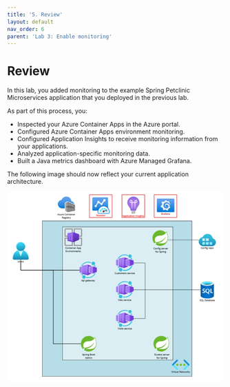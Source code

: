 ```yaml
---
title: '5. Review'  
layout: default  
nav_order: 6  
parent: 'Lab 3: Enable monitoring'
---
```


# Review

In this lab, you added monitoring to the example Spring Petclinic Microservices application that you deployed in the previous lab.

As part of this process, you:

- Inspected your Azure Container Apps in the Azure portal.
- Configured Azure Container Apps environment monitoring.
- Configured Application Insights to receive monitoring information from your applications.
- Analyzed application-specific monitoring data.
- Built a Java metrics dashboard with Azure Managed Grafana.

The following image should now reflect your current application architecture.

![lab 3 overview](../../images/acalab3.png)
